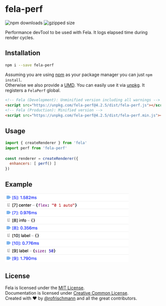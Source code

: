 # fela-perf

<img alt="npm downloads" src="https://img.shields.io/npm/dm/fela-perf.svg">
<img alt="gzipped size" src="https://img.shields.io/badge/gzipped-0.48kb-brightgreen.svg">

Performance devTool to be used with Fela. It logs elapsed time during render cycles.

## Installation
```sh
npm i --save fela-perf
```
Assuming you are using [npm](https://www.npmjs.com) as your package manager you can just `npm install`.<br>
Otherwise we also provide a [UMD](https://github.com/umdjs/umd). You can easily use it via [unpkg](https://unpkg.com/). It registers a `FelaPerf` global.
```HTML
<!-- Fela (Development): Unminified version including all warnings -->
<script src="https://unpkg.com/fela-perf@4.2.5/dist/fela-perf.js"></script>
<!-- Fela (Production): Minified version -->
<script src="https://unpkg.com/fela-perf@4.2.5/dist/fela-perf.min.js"></script>
```

## Usage
```javascript
import { createRenderer } from 'fela'
import perf from 'fela-perf'

const renderer = createRenderer({
  enhancers: [ perf() ]
})
```

## Example
<img width="400" src="preview.png">

## License
Fela is licensed under the [MIT License](http://opensource.org/licenses/MIT).<br>
Documentation is licensed under [Creative Common License](http://creativecommons.org/licenses/by/4.0/).<br>
Created with ♥ by [@rofrischmann](http://rofrischmann.de) and all the great contributors.
